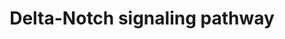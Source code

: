 ---
annotations:
- type: Pathway Ontology
  value: Notch signaling pathway
authors:
- MaintBot
- AlexanderPico
- Christine Chichester
- Eweitz
description: 'There are 4 Notch receptors in humans (Notch 1-4) that bind to a family
  of 5 ligands (Jagged 1 and 2 and Delta-like 1-3). The Notch receptors are expressed
  on the cell surface as heterodimeric proteins and their ligands are also membrane-bound.
  Signaling through the Notch receptors is triggered by ligand-binding that induces
  cleavage of the extracellular domain by an ADAM family metalloprotease followed
  by a cleavage within the transmembrane domain by gamma secretase complex. The second
  cleavage leads to translocation of the cytosolic domain of Notch receptors into
  the nucleus. Notch proteins are important in lineage specification and stem cell
  maintenance. Aberrant Notch signaling has been linked to a number of malignancies
  including leukemias, lymphomas and carcinomas of the breast, skin, lung, cervix
  and kidneys.  Source: NetPath http://www.netpath.org/pathways?path_id=NetPath_3'
last-edited: 2021-05-21
organisms:
- Pan troglodytes
redirect_from:
- /index.php/Pathway:WP946
- /instance/WP946
schema-jsonld:
- '@context': https://schema.org/
  '@id': https://wikipathways.github.io/pathways/WP946.html
  '@type': Dataset
  creator:
    '@type': Organization
    name: WikiPathways
  description: 'There are 4 Notch receptors in humans (Notch 1-4) that bind to a family
    of 5 ligands (Jagged 1 and 2 and Delta-like 1-3). The Notch receptors are expressed
    on the cell surface as heterodimeric proteins and their ligands are also membrane-bound.
    Signaling through the Notch receptors is triggered by ligand-binding that induces
    cleavage of the extracellular domain by an ADAM family metalloprotease followed
    by a cleavage within the transmembrane domain by gamma secretase complex. The
    second cleavage leads to translocation of the cytosolic domain of Notch receptors
    into the nucleus. Notch proteins are important in lineage specification and stem
    cell maintenance. Aberrant Notch signaling has been linked to a number of malignancies
    including leukemias, lymphomas and carcinomas of the breast, skin, lung, cervix
    and kidneys.  Source: NetPath http://www.netpath.org/pathways?path_id=NetPath_3'
  keywords:
  - TCF3
  - MFNG
  - SIN3A
  - EGFR
  - CNTN1
  - NUMB
  - SAP30
  - ADAM10
  - STAT3
  - GSK3B
  - NUMBL
  - NCOR2
  - JUN
  - HES5
  - LOC738618
  - WDR12
  - APH1A
  - RING1
  - SMAD4
  - CDK2
  - HIVEP3
  - KAT2B
  - DLL1
  - HEY1
  - MAML1
  - SNW1
  - NFKBIA
  - NOV
  - SKP1
  - AKT1
  - NOTCH3
  - LOC462950
  - APH1B
  - NOTCH2
  - DLL4
  - APP
  - NOTCH4
  - FHL1
  - LEF1
  - MAPK3
  - MAML3
  - POFUT1
  - MAGEA1
  - TLE1
  - HES1
  - PSEN2
  - ITCH
  - NOTCH1
  - CNTF
  - DTX1
  - MAPK1
  - PSEN1
  - TP53
  - EGF
  - CUL1
  - SMAD1
  - PSENEN
  - SPEN
  - MAML2
  - ADAM17
  - JAG1
  - JAK2
  - PIK3R2
  - EP300
  - LOC464259
  - NCOR1
  - PIK3R1
  - SMAD3
  - FURIN
  - YY1
  - RBX1
  - SKP2
  - NCSTN
  - MEF2C
  - JAG2
  - ASCL1
  - LCK
  - RELA
  - FBXW7
  - HES6
  - HEY2
  - RBPJ
  - GATA1
  - CNTFR
  - LFNG
  license: CC0
  name: Delta-Notch signaling pathway
seo: CreativeWork
title: Delta-Notch signaling pathway
wpid: WP946
---